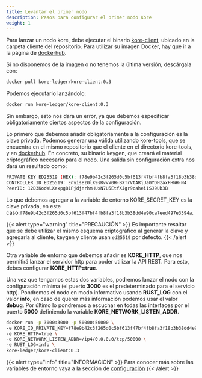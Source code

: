 ```yaml
---
title: Levantar el primer nodo
description: Pasos para configurar el primer nodo Kore
weight: 1
---
```

Para lanzar un nodo kore, debe ejecutar el binario [kore-client](https://github.com/kore-ledger/kore-client), ubicado en la carpeta cliente del repositorio. Para utilizar su imagen Docker, hay que ir a la página de [dockerhub](https://hub.docker.com/r/kore-ledger/kore-client).

Si no disponemos de la imagen o no tenemos la última versión, descárgala con:

```bash
docker pull kore-ledger/kore-client:0.3
```

Podemos ejecutarlo lanzándolo:

```bash
docker run kore-ledger/kore-client:0.3
```

Sin embargo, esto nos dará un error, ya que debemos especificar obligatoriamente ciertos aspectos de la configuración.

Lo primero que debemos añadir obligatoriamente a la configuración es la clave privada. Podemos generar una válida utilizando kore-tools, que se encuentra en el mismo repositorio que el cliente en el directorio kore-tools, y en [dockerhub](https://hub.docker.com/r/kore-ledger/kore-tools). En concreto, su binario keygen, que creará el material criptográfico necesario para el nodo. Una salida sin configuración extra nos dará un resultado como:

```bash
PRIVATE KEY ED25519 (HEX): f78e9b42c3f265d0c5bf613f47bf4fb8fa3f18b3b38dd4e90ca7eed497e3394a
CONTROLLER ID ED25519: EnyisBz0lX9sRvvV0H-BXTrVtARjUa0YDHzaxFHWH-N4
PeerID: 12D3KooWLXexpg81PjdjnrhmHUxN7U5EtfXJgr9cahei1SJ9Ub3B
```

Lo que debemos agregar a la variable de entorno KORE_SECRET_KEY es la clave privada, en este caso:`f78e9b42c3f265d0c5bf613f47bf4fb8fa3f18b3b38dd4e90ca7eed497e3394a`.

{{< alert type="warning"  title="PRECAUCIÓN" >}}
Es importante resaltar que se debe utilizar el mismo esquema criptográfico al generar la clave y agregarla al cliente, keygen y cliente usan `ed25519` por defecto.
{{< /alert >}}

Otra variable de entorno que debemos añadir es **KORE_HTTP**, que nos permitirá lanzar el servidor http para poder utilizar la API REST. Para esto, debes configurar **KORE_HTTP=true**.

Una vez que tengamos estas dos variables, podremos lanzar el nodo con la configuración mínima (el puerto **3000** es el predeterminado para el servicio http). Pondremos el nodo en modo informativo usando **RUST_LOG** con el valor **info**, en caso de querer más información podemos usar el valor **debug**. Por último lo pondremos a escuchar en todas las interfaces por el puerto **5000** definiendo la variable **KORE_NETWORK_LISTEN_ADDR**.



```bash
docker run -p 3000:3000 -p 50000:50000 \
-e KORE_ID_PRIVATE_KEY=f78e9b42c3f265d0c5bf613f47bf4fb8fa3f18b3b38dd4e90ca7eed497e3394a \
-e KORE_HTTP=true \
-e KORE_NETWORK_LISTEN_ADDR=/ip4/0.0.0.0/tcp/50000 \
-e RUST_LOG=info \
kore-ledger/kore-client:0.3
```
{{< alert type="info"  title="INFORMACIÓN" >}}
Para conocer más sobre las variables de entorno vaya a la sección de [configuración](../../../docs/learn/kore%20node/kore%20client%20http/configuration/_index.md)
{{< /alert >}}